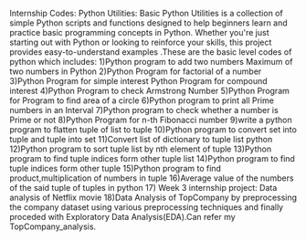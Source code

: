 Internship Codes:
Python Utilities:
Basic Python Utilities is a collection of simple Python scripts and functions designed to help beginners learn and practice basic programming concepts in Python. Whether you're just starting out with Python or looking to reinforce your skills, this project provides easy-to-understand examples .These are the basic level codes of python which includes:
1)Python program to add two numbers Maximum of two numbers in Python
2)Python Program for factorial of a number
3)Python Program for simple interest Python Program for compound interest
4)Python Program to check Armstrong Number
5)Python Program for Program to find area of a circle
6)Python program to print all Prime numbers in an Interval
7)Python program to check whether a number is Prime or not
8)Python Program for n-th Fibonacci number
9)write a python program to flatten tuple of list to tuple 
10)Python program to convert set into tuple and tuple into set 
11)Convert list of dictionary to tuple list python 
12)Python program to sort tuple list by nth element of tuple 
13)Python program to find tuple indices form other tuple list 
14)Python program to find tuple indices form other tuple 
15)Python program to find product,multiplication of numbers in tuple
16)Average value of the numbers of the said tuple of tuples in python
17) Week 3 internship project:
Data analysis of Netflix movie
18)Data Analysis of TopCompany by preprocessing the company dataset using various preprocessing techniques and finally proceded with Exploratory Data Analysis(EDA).Can refer my TopCompany_analysis.

